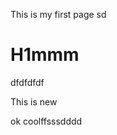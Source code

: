 This is my first page sd
<question source="question-1" />

# H1mmm
   dfdfdfdf
   
   This is new
 
 ok coolffsssdddd